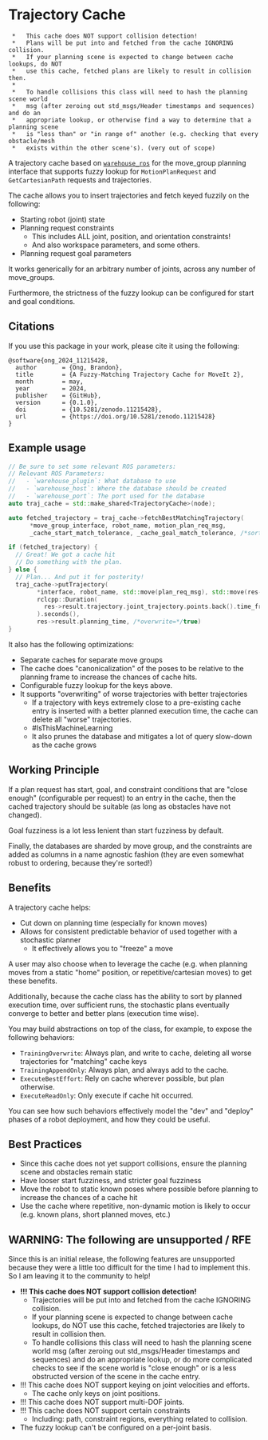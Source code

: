 # Trajectory Cache

```
 *   This cache does NOT support collision detection!
 *   Plans will be put into and fetched from the cache IGNORING collision.
 *   If your planning scene is expected to change between cache lookups, do NOT
 *   use this cache, fetched plans are likely to result in collision then.
 *
 *   To handle collisions this class will need to hash the planning scene world
 *   msg (after zeroing out std_msgs/Header timestamps and sequences) and do an
 *   appropriate lookup, or otherwise find a way to determine that a planning scene
 *   is "less than" or "in range of" another (e.g. checking that every obstacle/mesh
 *   exists within the other scene's). (very out of scope)
 ```

A trajectory cache based on [`warehouse_ros`](https://github.com/moveit/warehouse_ros) for the move_group planning interface that supports fuzzy lookup for `MotionPlanRequest` and `GetCartesianPath` requests and trajectories.

The cache allows you to insert trajectories and fetch keyed fuzzily on the following:

- Starting robot (joint) state
- Planning request constraints
  - This includes ALL joint, position, and orientation constraints!
  - And also workspace parameters, and some others.
- Planning request goal parameters

It works generically for an arbitrary number of joints, across any number of move_groups.

Furthermore, the strictness of the fuzzy lookup can be configured for start and goal conditions.

## Citations

If you use this package in your work, please cite it using the following:

```
@software{ong_2024_11215428,
  author       = {Ong, Brandon},
  title        = {A Fuzzy-Matching Trajectory Cache for MoveIt 2},
  month        = may,
  year         = 2024,
  publisher    = {GitHub},
  version      = {0.1.0},
  doi          = {10.5281/zenodo.11215428},
  url          = {https://doi.org/10.5281/zenodo.11215428}
}
```

## Example usage

```cpp
// Be sure to set some relevant ROS parameters:
// Relevant ROS Parameters:
//   - `warehouse_plugin`: What database to use
//   - `warehouse_host`: Where the database should be created
//   - `warehouse_port`: The port used for the database
auto traj_cache = std::make_shared<TrajectoryCache>(node);

auto fetched_trajectory = traj_cache->fetchBestMatchingTrajectory(
      *move_group_interface, robot_name, motion_plan_req_msg,
      _cache_start_match_tolerance, _cache_goal_match_tolerance, /*sort_by=*/"execution_time_s");

if (fetched_trajectory) {
  // Great! We got a cache hit
  // Do something with the plan.
} else {
  // Plan... And put it for posterity!
  traj_cache->putTrajectory(
        *interface, robot_name, std::move(plan_req_msg), std::move(res->result.trajectory),
        rclcpp::Duration(
          res->result.trajectory.joint_trajectory.points.back().time_from_start
        ).seconds(),
        res->result.planning_time, /*overwrite=*/true)
}
```

It also has the following optimizations:
- Separate caches for separate move groups
- The cache does "canonicalization" of the poses to be relative to the planning frame to increase the chances of cache hits.
- Configurable fuzzy lookup for the keys above.
- It supports "overwriting" of worse trajectories with better trajectories
  - If a trajectory with keys extremely close to a pre-existing cache entry is inserted with a better planned execution time, the cache can delete all "worse" trajectories.
  - #IsThisMachineLearning
  - It also prunes the database and mitigates a lot of query slow-down as the cache grows

## Working Principle

If a plan request has start, goal, and constraint conditions that are "close enough" (configurable per request) to an entry in the cache, then the cached trajectory should be suitable (as long as obstacles have not changed).

Goal fuzziness is a lot less lenient than start fuzziness by default.

Finally, the databases are sharded by move group, and the constraints are added as columns in a name agnostic fashion (they are even somewhat robust to ordering, because they're sorted!)

## Benefits

A trajectory cache helps:
- Cut down on planning time (especially for known moves)
- Allows for consistent predictable behavior of used together with a stochastic planner
  - It effectively allows you to "freeze" a move

A user may also choose when to leverage the cache (e.g. when planning moves from a static "home" position, or repetitive/cartesian moves) to get these benefits.

Additionally, because the cache class has the ability to sort by planned execution time, over sufficient runs, the stochastic plans eventually converge to better and better plans (execution time wise).

You may build abstractions on top of the class, for example, to expose the following behaviors:
- `TrainingOverwrite`: Always plan, and write to cache, deleting all worse trajectories for "matching" cache keys
- `TrainingAppendOnly`: Always plan, and always add to the cache.
- `ExecuteBestEffort`: Rely on cache wherever possible, but plan otherwise.
- `ExecuteReadOnly`: Only execute if cache hit occurred.

You can see how such behaviors effectively model the "dev" and "deploy" phases of a robot deployment, and how they could be useful.

## Best Practices

- Since this cache does not yet support collisions, ensure the planning scene and obstacles remain static
- Have looser start fuzziness, and stricter goal fuzziness
- Move the robot to static known poses where possible before planning to increase the chances of a cache hit
- Use the cache where repetitive, non-dynamic motion is likely to occur (e.g. known plans, short planned moves, etc.)

## WARNING: The following are unsupported / RFE

Since this is an initial release, the following features are unsupported because they were a little too difficult for the time I had to implement this. So I am leaving it to the community to help!

- **!!! This cache does NOT support collision detection!**
  - Trajectories will be put into and fetched from the cache IGNORING collision.
  - If your planning scene is expected to change between cache lookups, do NOT use this cache, fetched trajectories are likely to result in collision then.
  - To handle collisions this class will need to hash the planning scene world msg (after zeroing out std_msgs/Header timestamps and sequences) and do an appropriate lookup, or do more complicated checks to see if the scene world is "close enough" or is a less obstructed version of the scene in the cache entry.
 - !!! This cache does NOT support keying on joint velocities and efforts.
   - The cache only keys on joint positions. 
- !!! This cache does NOT support multi-DOF joints.
- !!! This cache does NOT support certain constraints
  - Including: path, constraint regions, everything related to collision.
- The fuzzy lookup can't be configured on a per-joint basis.